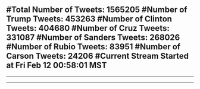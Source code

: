 #Total Number of Tweets: 1565205 
#Number of Trump Tweets: 453263
#Number of Clinton Tweets: 404680
#Number of Cruz Tweets: 331087
#Number of Sanders Tweets: 268026
#Number of Rubio Tweets: 83951
#Number of Carson Tweets: 24206
#Current Stream Started at Fri Feb 12 00:58:01 MST
---
---
---
